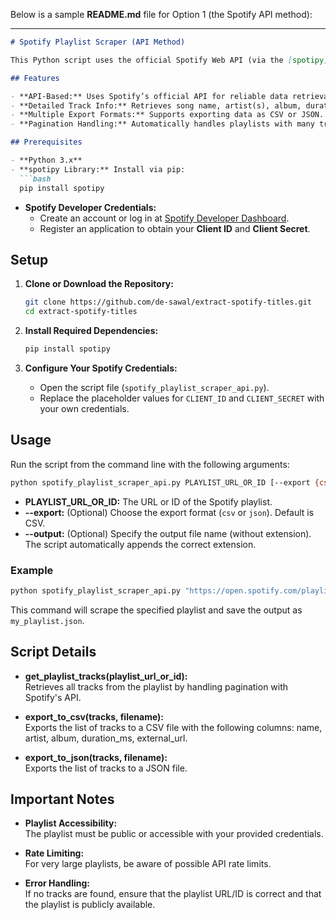 Below is a sample **README.md** file for Option 1 (the Spotify API method):

---

```markdown
# Spotify Playlist Scraper (API Method)

This Python script uses the official Spotify Web API (via the [spotipy](https://spotipy.readthedocs.io/) library) to scrape any public Spotify playlist for song details. It extracts key information such as track name, artist(s), album, duration, and external URL, then exports the data in either CSV or JSON format.

## Features

- **API-Based:** Uses Spotify’s official API for reliable data retrieval.
- **Detailed Track Info:** Retrieves song name, artist(s), album, duration (in ms), and external Spotify URL.
- **Multiple Export Formats:** Supports exporting data as CSV or JSON.
- **Pagination Handling:** Automatically handles playlists with many tracks.

## Prerequisites

- **Python 3.x**
- **spotipy Library:** Install via pip:
  ```bash
  pip install spotipy
  ```
- **Spotify Developer Credentials:**
  - Create an account or log in at [Spotify Developer Dashboard](https://developer.spotify.com/dashboard/applications).
  - Register an application to obtain your **Client ID** and **Client Secret**.

## Setup

1. **Clone or Download the Repository:**
   ```bash
   git clone https://github.com/de-sawal/extract-spotify-titles.git
   cd extract-spotify-titles
   ```

2. **Install Required Dependencies:**
   ```bash
   pip install spotipy
   ```

3. **Configure Your Spotify Credentials:**
   - Open the script file (`spotify_playlist_scraper_api.py`).
   - Replace the placeholder values for `CLIENT_ID` and `CLIENT_SECRET` with your own credentials.

## Usage

Run the script from the command line with the following arguments:

```bash
python spotify_playlist_scraper_api.py PLAYLIST_URL_OR_ID [--export {csv,json}] [--output OUTPUT_FILE_NAME]
```

- **PLAYLIST_URL_OR_ID:** The URL or ID of the Spotify playlist.
- **--export:** (Optional) Choose the export format (`csv` or `json`). Default is CSV.
- **--output:** (Optional) Specify the output file name (without extension). The script automatically appends the correct extension.

### Example

```bash
python spotify_playlist_scraper_api.py "https://open.spotify.com/playlist/your_playlist_id" --export json --output my_playlist
```

This command will scrape the specified playlist and save the output as `my_playlist.json`.

## Script Details

- **get_playlist_tracks(playlist_url_or_id):**  
  Retrieves all tracks from the playlist by handling pagination with Spotify's API.

- **export_to_csv(tracks, filename):**  
  Exports the list of tracks to a CSV file with the following columns: name, artist, album, duration_ms, external_url.

- **export_to_json(tracks, filename):**  
  Exports the list of tracks to a JSON file.

## Important Notes

- **Playlist Accessibility:**  
  The playlist must be public or accessible with your provided credentials.

- **Rate Limiting:**  
  For very large playlists, be aware of possible API rate limits.

- **Error Handling:**  
  If no tracks are found, ensure that the playlist URL/ID is correct and that the playlist is publicly available.
